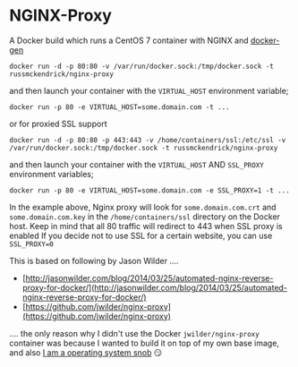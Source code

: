 NGINX-Proxy
=============

A Docker build which runs a CentOS 7 container with NGINX and [docker-gen](https://github.com/jwilder/docker-gen)

```
docker run -d -p 80:80 -v /var/run/docker.sock:/tmp/docker.sock -t russmckendrick/nginx-proxy
```

and then launch your container with the `VIRTUAL_HOST` environment variable;

```
docker run -p 80 -e VIRTUAL_HOST=some.domain.com -t ...
```

or for proxied SSL support

```
docker run -d -p 80:80 -p 443:443 -v /home/containers/ssl:/etc/ssl -v /var/run/docker.sock:/tmp/docker.sock -t russmckendrick/nginx-proxy
```

and then launch your container with the `VIRTUAL_HOST` AND `SSL_PROXY` environment variables;

```
docker run -p 80 -e VIRTUAL_HOST=some.domain.com -e SSL_PROXY=1 -t ...
```

In the example above, Nginx proxy will look for `some.domain.com.crt` and `some.domain.com.key` in the `/home/containers/ssl` directory on the Docker host.
Keep in mind that all 80 traffic will redirect to 443 when SSL proxy is enabled
If you decide not to use SSL for a certain website, you can use `SSL_PROXY=0`

This is based on following by Jason Wilder ....

- [http://jasonwilder.com/blog/2014/03/25/automated-nginx-reverse-proxy-for-docker/](http://jasonwilder.com/blog/2014/03/25/automated-nginx-reverse-proxy-for-docker/)
- [https://github.com/jwilder/nginx-proxy](https://github.com/jwilder/nginx-proxy)

.... the only reason why I didn't use the Docker `jwilder/nginx-proxy` container was because I wanted to build it on top of my own base image, and also [I am a operating system snob](https://media-glass.es/2014/08/03/operating-system-snob/) :smirk:
